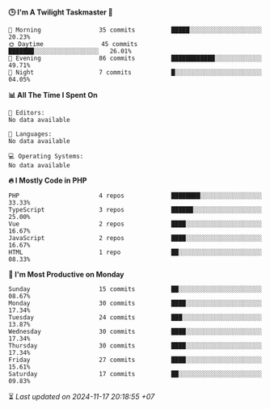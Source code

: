 <!--START_SECTION:readme-stats-->
**🕒 I'm A Twilight Taskmaster 🌆**

```text
🌅 Morning                35 commits          █████░░░░░░░░░░░░░░░░░░░░   20.23%
🌞 Daytime                45 commits          ███████░░░░░░░░░░░░░░░░░░   26.01%
🌆 Evening                86 commits          ████████████░░░░░░░░░░░░░   49.71%
🌙 Night                  7 commits           █░░░░░░░░░░░░░░░░░░░░░░░░   04.05%
```

**📊 All The Time I Spent On**

```text
📝 Editors:
No data available

💬 Languages:
No data available

💻 Operating Systems:
No data available
```

**🔥 I Mostly Code in PHP**

```text
PHP                      4 repos             ████████░░░░░░░░░░░░░░░░░   33.33%
TypeScript               3 repos             ██████░░░░░░░░░░░░░░░░░░░   25.00%
Vue                      2 repos             ████░░░░░░░░░░░░░░░░░░░░░   16.67%
JavaScript               2 repos             ████░░░░░░░░░░░░░░░░░░░░░   16.67%
HTML                     1 repo              ██░░░░░░░░░░░░░░░░░░░░░░░   08.33%
```

**📅 I'm Most Productive on Monday**

```text
Sunday                   15 commits          ██░░░░░░░░░░░░░░░░░░░░░░░   08.67%
Monday                   30 commits          ████░░░░░░░░░░░░░░░░░░░░░   17.34%
Tuesday                  24 commits          ███░░░░░░░░░░░░░░░░░░░░░░   13.87%
Wednesday                30 commits          ████░░░░░░░░░░░░░░░░░░░░░   17.34%
Thursday                 30 commits          ████░░░░░░░░░░░░░░░░░░░░░   17.34%
Friday                   27 commits          ████░░░░░░░░░░░░░░░░░░░░░   15.61%
Saturday                 17 commits          ██░░░░░░░░░░░░░░░░░░░░░░░   09.83%
```



⏳ *Last updated on 2024-11-17 20:18:55 +07*
<!--END_SECTION:readme-stats-->